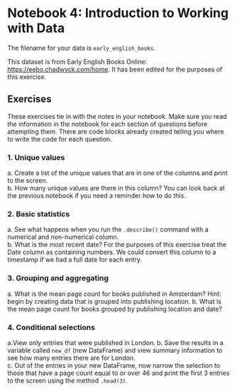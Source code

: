 # Notebook 4: Introduction to Working with Data

The filename for your data is ```early_english_books```.

This dataset is from Early English Books Online: https://eebo.chadwyck.com/home. It has been edited for the purposes of this exercise. 

## Exercises
These exercises tie in with the notes in your notebook. Make sure you read the information in the notebook for each section of questions before attempting them. There are code blocks already created telling you where to write the code for each question.

### 1. Unique values
a. Create a list of the unique values that are in one of the columns and print to the screen.  
b. How many unique values are there in this column? You can look back at the previous notebook if you need a reminder how to do this.  

### 2. Basic statistics
a. See what happens when you run the ```.describe()``` command with a numerical and non-numerical column.  
b. What is the most recent date? 
For the purposes of this exercise treat the Date column as containing numbers. We could convert this column to a timestamp if we had a full date for each entry.

### 3. Grouping and aggregating
a. What is the mean page count for books published in Amsterdam? Hint: begin by creating data that is grouped into publishing location. 
b. What is the mean page count for books grouped by publishing location and date?   

### 4. Conditional selections
a.View only entries that were published in London. 
b. Save the results in a variable called `new_df` (new DataFrame) and view summary information to see how many entries there are for London.  
c. Out of the entries in your new DataFrame, now narrow the selection to those that have a page count equal to or over 46 and print the first 3 entries to the screen using the method ```.head(3)```.    
